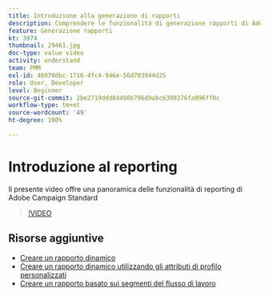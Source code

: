 ```yaml
---
title: Introduzione alla generazione di rapporti
description: Comprendere le funzionalità di generazione rapporti di Adobe Campaign Standard
feature: Generazione rapporti
kt: 3974
thumbnail: 29461.jpg
doc-type: value video
activity: understand
team: PMM
exl-id: 46978dbc-1716-4fc4-946e-56d703944d25
role: User, Developer
level: Beginner
source-git-commit: 2be2719ddd84490b796d9abc6300376fa896ff0c
workflow-type: tm+mt
source-wordcount: '49'
ht-degree: 100%

---
```


# Introduzione al reporting

Il presente video offre una panoramica delle funzionalità di reporting di Adobe Campaign Standard

>[!VIDEO](https://video.tv.adobe.com/v/29461?quality=12)

## Risorse aggiuntive

* [Creare un rapporto dinamico](/help/reporting/creating-a-dynamic-report.md)
* [Creare un rapporto dinamico utilizzando gli attributi di profilo personalizzati](/help/reporting/custom-profile-attributes-dynamic-reports.md)
* [Creare un rapporto basato sui segmenti del flusso di lavoro](/help/reporting/report-on-workflow-segments.md)
